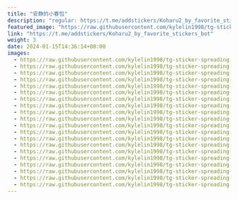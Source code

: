 ```yaml
---
title: "安静的小春包"
description: "regular: https://t.me/addstickers/Koharu2_by_favorite_stickers_bot"
featured_image: "https://raw.githubusercontent.com/kylelin1998/tg-sticker-spreading-worldwide-images/main/img/8f7d3acf-839c-44da-9928-04cefba79090.jpg"
link: "https://t.me/addstickers/Koharu2_by_favorite_stickers_bot"
weight: 3
date: 2024-01-15T14:36:14+08:00
images:
  - https://raw.githubusercontent.com/kylelin1998/tg-sticker-spreading-worldwide-images/main/img/8f7d3acf-839c-44da-9928-04cefba79090.jpg
  - https://raw.githubusercontent.com/kylelin1998/tg-sticker-spreading-worldwide-images/main/img/b138c5d8-0418-4c3f-97e9-51482d52217f.jpg
  - https://raw.githubusercontent.com/kylelin1998/tg-sticker-spreading-worldwide-images/main/img/0c504cb5-578d-42bc-88ba-a7a2076bd2f9.jpg
  - https://raw.githubusercontent.com/kylelin1998/tg-sticker-spreading-worldwide-images/main/img/0b6b920e-6761-40df-8965-cfdf2ba38cc1.jpg
  - https://raw.githubusercontent.com/kylelin1998/tg-sticker-spreading-worldwide-images/main/img/292e3b99-55e0-4f41-87a8-5b8d3c875c5f.jpg
  - https://raw.githubusercontent.com/kylelin1998/tg-sticker-spreading-worldwide-images/main/img/38ea98f4-4af3-4137-a27b-19621574e078.jpg
  - https://raw.githubusercontent.com/kylelin1998/tg-sticker-spreading-worldwide-images/main/img/2240fd14-811b-4cbf-84d6-4f003eacdff7.jpg
  - https://raw.githubusercontent.com/kylelin1998/tg-sticker-spreading-worldwide-images/main/img/bd89507d-c8d8-406a-b269-6f58695f5895.jpg
  - https://raw.githubusercontent.com/kylelin1998/tg-sticker-spreading-worldwide-images/main/img/919c2a9e-8b51-477f-b58e-c707ce5564cc.jpg
  - https://raw.githubusercontent.com/kylelin1998/tg-sticker-spreading-worldwide-images/main/img/fd63104d-9abd-40b4-93f0-79d8a5e44f71.jpg
  - https://raw.githubusercontent.com/kylelin1998/tg-sticker-spreading-worldwide-images/main/img/94324893-040b-4f46-95f5-85fee356aeae.jpg
  - https://raw.githubusercontent.com/kylelin1998/tg-sticker-spreading-worldwide-images/main/img/27c9fc74-930c-4dd2-ae70-9dcaa3d56c76.jpg
  - https://raw.githubusercontent.com/kylelin1998/tg-sticker-spreading-worldwide-images/main/img/7b94aed9-9ff2-4eee-9e6c-e380618bcc4d.jpg
  - https://raw.githubusercontent.com/kylelin1998/tg-sticker-spreading-worldwide-images/main/img/8f69126d-a1f5-4ac3-b3cf-a82652044de5.jpg
  - https://raw.githubusercontent.com/kylelin1998/tg-sticker-spreading-worldwide-images/main/img/b116e0a6-7543-49c1-a100-0f9f416d9a32.jpg
  - https://raw.githubusercontent.com/kylelin1998/tg-sticker-spreading-worldwide-images/main/img/edec8d00-cfb5-414e-a182-b2d2d5c17218.jpg
  - https://raw.githubusercontent.com/kylelin1998/tg-sticker-spreading-worldwide-images/main/img/c0050ce1-5686-4b1a-899d-45b2d418bff3.jpg
  - https://raw.githubusercontent.com/kylelin1998/tg-sticker-spreading-worldwide-images/main/img/ec21a873-b6dd-4028-8ccc-c82f75d18bec.jpg
  - https://raw.githubusercontent.com/kylelin1998/tg-sticker-spreading-worldwide-images/main/img/129a0b62-350d-4a9e-8588-7b05056c0930.jpg
  - https://raw.githubusercontent.com/kylelin1998/tg-sticker-spreading-worldwide-images/main/img/3b354d1c-e8bb-4900-a540-8026742fae6c.jpg
---
```

